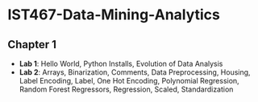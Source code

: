 # IST467-Data-Mining-Analytics

## Chapter 1
* **Lab 1**:  Hello World, Python Installs, Evolution of Data Analysis
* **Lab 2**: Arrays, Binarization, Comments, Data Preprocessing, Housing, Label Encoding, 
      Label, One Hot Encoding, Polynomial Regression, Random Forest Regressors, Regression, Scaled, Standardization
